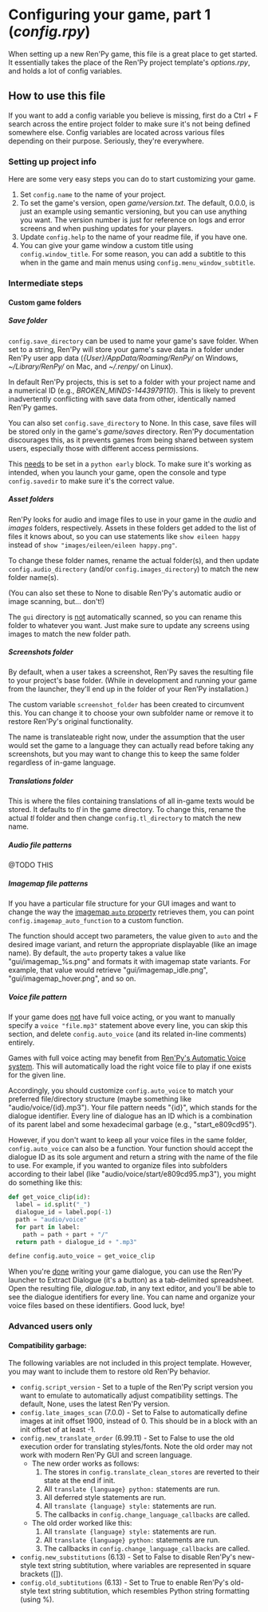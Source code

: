 # Configuring your game, part 1 (*config.rpy*)
When setting up a new Ren'Py game, this file is a great place to get started. It essentially takes the place of the Ren'Py project template's *options.rpy*, and holds a lot of config variables.

## How to use this file
If you want to add a config variable you believe is missing, first do a Ctrl + F search across the entire project folder to make sure it's not being defined somewhere else. Config variables are located across various files depending on their purpose. Seriously, they're everywhere.

### Setting up project info
Here are some very easy steps you can do to start customizing your game.
1. Set `config.name` to the name of your project.
1. To set the game's version, open *game/version.txt*. The default, 0.0.0, is just an example using semantic versioning, but you can use anything you want. The version number is just for reference on logs and error screens and when pushing updates for your players.
1. Update `config.help` to the name of your readme file, if you have one.
1. You can give your game window a custom title using `config.window_title`. For some reason, you can add a subtitle to this when in the game and main menus using `config.menu_window_subtitle`.

### Intermediate steps
#### Custom game folders
##### Save folder
`config.save_directory` can be used to name your game's save folder. When set to a string, Ren'Py will store your game's save data in a folder under Ren'Py user app data (*{User}/AppData/Roaming/RenPy/* on Windows, *~/Library/RenPy/* on Mac, and *~/.renpy/* on Linux).

In default Ren'Py projects, this is set to a folder with your project name and a numerical ID (e.g., *BROKEN_MINDS-1443979110*). This is likely to prevent inadvertently conflicting with save data from other, identically named Ren'Py games.

You can also set `config.save_directory` to None. In this case, save files will be stored only in the game's *game/saves* directory. Ren'Py documentation discourages this, as it prevents games from being shared between system users, especially those with different access permissions.

This <u>needs</u> to be set in a `python early` block. To make sure it's working as intended, when you launch your game, open the console and type `config.savedir` to make sure it's the correct value.

##### Asset folders
Ren'Py looks for audio and image files to use in your game in the *audio* and *images* folders, respectively. Assets in these folders get added to the list of files it knows about, so you can use statements like `show eileen happy` instead of `show "images/eileen/eileen happy.png"`.

To change these folder names, rename the actual folder(s), and then update `config.audio_directory` (and/or `config.images_directory`) to match the new folder name(s).

(You can also set these to None to disable Ren'Py's automatic audio or image scanning, but... don't!)

The `gui` directory is <u>not</u> automatically scanned, so you can rename this folder to whatever you want. Just make sure to update any screens using images to match the new folder path.

##### Screenshots folder
By default, when a user takes a screenshot, Ren'Py saves the resulting file to your project's base folder. (While in development and running your game from the launcher, they'll end up in the folder of your Ren'Py installation.)

The custom variable `screenshot_folder` has been created to circumvent this. You can change it to choose your own subfolder name or remove it to restore Ren'Py's original functionality.

The name is translateable right now, under the assumption that the user would set the game to a language they can actually read before taking any screenshots, but you may want to change this to keep the same folder regardless of in-game language.

##### Translations folder
This is where the files containing translations of all in-game texts would be stored. It defaults to *tl* in the game directory. To change this, rename the actual *tl* folder and then change `config.tl_directory` to match the new name.

##### Audio file patterns
@TODO THIS

##### Imagemap file patterns
If you have a particular file structure for your GUI images and want to change the way the [imagemap `auto` property](https://www.renpy.org/doc/html/screens.html?highlight=imagemap#imagemap) retrieves them, you can point `config.imagemap_auto_function` to a custom function.

The function should accept two parameters, the value given to `auto` and the desired image variant, and return the appropriate displayable (like an image name). By default, the `auto` property takes a value like "gui/imagemap_%s.png" and formats it with imagemap state variants. For example, that value would retrieve "gui/imagemap_idle.png", "gui/imagemap_hover.png", and so on.

##### Voice file pattern
If your game does <u>not</u> have full voice acting, or you want to manually specify a `voice "file.mp3"` statement above every line, you can skip this section, and delete `config.auto_voice` (and its related in-line comments) entirely.

Games with full voice acting may benefit from [Ren'Py's Automatic Voice system](https://www.renpy.org/doc/html/voice.html#automatic-voice). This will automatically load the right voice file to play if one exists for the given line.

Accordingly, you should customize `config.auto_voice` to match your preferred file/directory structure (maybe something like "audio/voice/{id}.mp3"). Your file pattern needs "{id}", which stands for the dialogue identifier. Every line of dialogue has an ID which is a combination of its parent label and some hexadecimal garbage (e.g., "start_e809cd95").

However, if you don't want to keep all your voice files in the same folder, `config.auto_voice` can also be a function. Your function should accept the dialogue ID as its sole argument and return a string with the name of the file to use. For example, if you wanted to organize files into subfolders according to their label (like "audio/voice/start/e809cd95.mp3"), you might do something like this:
```python
def get_voice_clip(id):
  label = id.split("_")
  dialogue_id = label.pop(-1)
  path = "audio/voice"
  for part in label:
    path = path + part + "/"
  return path + dialogue_id + ".mp3"

define config.auto_voice = get_voice_clip
```
When you're <u>done</u> writing your game dialogue, you can use the Ren'Py launcher to Extract Dialogue (it's a button) as a tab-delimited spreadsheet. Open the resulting file, *dialogue.tab*, in any text editor, and you'll be able to see the dialogue identifiers for every line. You can name and organize your voice files based on these identifiers. Good luck, bye!

### Advanced users only

#### Compatibility garbage:
The following variables are not included in this project template. However, you may want to include them to restore old Ren'Py behavior.

- `config.script_version` - Set to a tuple of the Ren'Py script version you want to emulate to automatically adjust compatibility settings. The default, None, uses the latest Ren'Py version.
- `config.late_images_scan` (7.0.0) - Set to False to automatically define images at init offset 1900, instead of 0. This should be in a block with an init offset of at least -1.
- `config.new_translate_order` (6.99.11) - Set to False to use the old execution order for translating styles/fonts. Note the old order may not work with modern Ren'Py GUI and screen language.
  - The new order works as follows:
    1. The stores in `config.translate_clean_stores` are reverted to their state at the end if init.
    1. All `translate {language} python:` statements are run.
    1. All deferred style statements are run.
    1. All `translate {language} style:` statements are run.
    1. The callbacks in `config.change_language_callbacks` are called.
  - The old order worked like this:
    1. All `translate {language} style:` statements are run.
    1. All `translate {language} python:` statements are run.
    1. The callbacks in `config.change_language_callbacks` are called.
- `config.new_substitutions` (6.13) - Set to False to disable Ren'Py's new-style text string subtitution, where variables are represented in square brackets ([]).
- `config.old_subtitutions` (6.13) - Set to True to enable Ren'Py's old-style text string subtitution, which resembles Python string formatting (using %).
